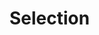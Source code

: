 # Selection

###  <a id="selecting-shapes"></a>

###  <a id="checking-selection-status"></a>



###  <a id="exporting-the-current-selection"></a>

